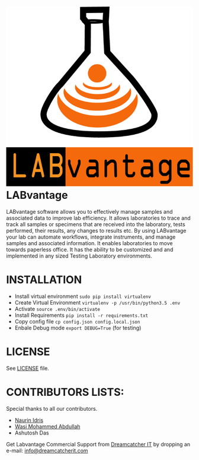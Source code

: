 ![LABvantage](/static/img/labvantage.png)
LABvantage
==========

LABvantage software allows you to effectively manage samples and associated data to improve lab efficiency. It allows laboratories to trace and track all samples or specimens that are received into the laboratory, tests performed, their results, any changes to results etc. By using LABvantage your lab can automate workflows, integrate instruments, and manage samples and associated information. It enables laboratories to move towards paperless office. It has the ability to be customized and and implemented in any sized Testing Laboratory environments.

INSTALLATION 
============  

 * Install virtual environment `sudo pip install virtualenv`
 * Create Virtual Environment `virtualenv -p /usr/bin/python3.5 .env`
 * Activate `source .env/bin/activate`
 * Install Requirements `pip install -r requirements.txt` 
 * Copy config file `cp config.json config.local.json`
 * Enbale Debug mode `export DEBUG=True` (for testing)

LICENSE
============  
 See [LICENSE](/LICENSE) file.

CONTRIBUTORS LISTS:
===================  
Special thanks to all our contributors.

 * [Naurin Idris](https://github.com/naurin002) 
 * [Wasi Mohammed Abdullah](https://github.com/wasi0013)
 * Ashutosh Das 

Get Labvantage Commercial Support from [Dreamcatcher IT](https://wwww.dreamcatcherit.com) by dropping an e-mail: [info@dreamcatcherit.com](mailto:info@dreamcatcherit.com)
